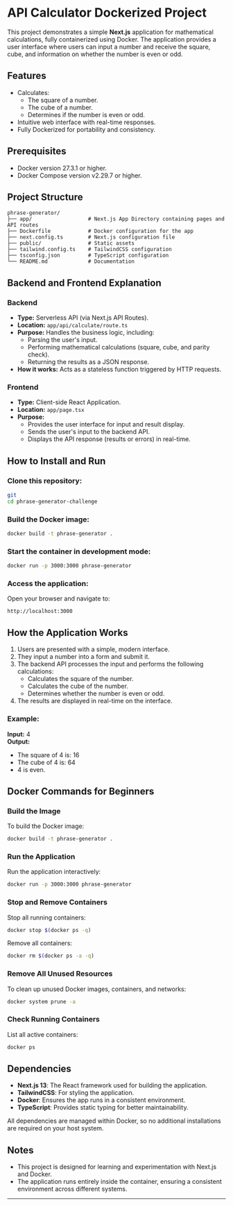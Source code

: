 # API Calculator Dockerized Project

This project demonstrates a simple **Next.js** application for mathematical calculations, fully containerized using Docker. The application provides a user interface where users can input a number and receive the square, cube, and information on whether the number is even or odd.

## Features

- Calculates:
  - The square of a number.
  - The cube of a number.
  - Determines if the number is even or odd.
- Intuitive web interface with real-time responses.
- Fully Dockerized for portability and consistency.

## Prerequisites

- Docker version 27.3.1 or higher.
- Docker Compose version v2.29.7 or higher.

## Project Structure

```
phrase-generator/
├── app/                  # Next.js App Directory containing pages and API routes
├── Dockerfile            # Docker configuration for the app
├── next.config.ts        # Next.js configuration file
├── public/               # Static assets
├── tailwind.config.ts    # TailwindCSS configuration
├── tsconfig.json         # TypeScript configuration
└── README.md             # Documentation
```

## Backend and Frontend Explanation

### Backend
- **Type:** Serverless API (via Next.js API Routes).
- **Location:** `app/api/calculate/route.ts`
- **Purpose:** Handles the business logic, including:
  - Parsing the user's input.
  - Performing mathematical calculations (square, cube, and parity check).
  - Returning the results as a JSON response.
- **How it works:** Acts as a stateless function triggered by HTTP requests.

### Frontend
- **Type:** Client-side React Application.
- **Location:** `app/page.tsx`
- **Purpose:**
  - Provides the user interface for input and result display.
  - Sends the user's input to the backend API.
  - Displays the API response (results or errors) in real-time.

## How to Install and Run

### Clone this repository:

```bash
git 
cd phrase-generator-challenge
```

### Build the Docker image:

```bash
docker build -t phrase-generator .
```

### Start the container in development mode:

```bash
docker run -p 3000:3000 phrase-generator
```

### Access the application:

Open your browser and navigate to:

```
http://localhost:3000
```

## How the Application Works

1. Users are presented with a simple, modern interface.
2. They input a number into a form and submit it.
3. The backend API processes the input and performs the following calculations:
   - Calculates the square of the number.
   - Calculates the cube of the number.
   - Determines whether the number is even or odd.
4. The results are displayed in real-time on the interface.

### Example:

**Input:** 4  
**Output:**
- The square of 4 is: 16
- The cube of 4 is: 64
- 4 is even.

## Docker Commands for Beginners

### Build the Image

To build the Docker image:

```bash
docker build -t phrase-generator .
```

### Run the Application

Run the application interactively:

```bash
docker run -p 3000:3000 phrase-generator
```

### Stop and Remove Containers

Stop all running containers:

```bash
docker stop $(docker ps -q)
```

Remove all containers:

```bash
docker rm $(docker ps -a -q)
```

### Remove All Unused Resources

To clean up unused Docker images, containers, and networks:

```bash
docker system prune -a
```

### Check Running Containers

List all active containers:

```bash
docker ps
```

## Dependencies

- **Next.js 13**: The React framework used for building the application.
- **TailwindCSS**: For styling the application.
- **Docker**: Ensures the app runs in a consistent environment.
- **TypeScript**: Provides static typing for better maintainability.

All dependencies are managed within Docker, so no additional installations are required on your host system.

## Notes

- This project is designed for learning and experimentation with Next.js and Docker.
- The application runs entirely inside the container, ensuring a consistent environment across different systems.
---
